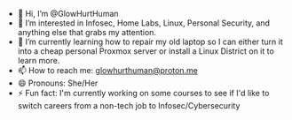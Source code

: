- 👋 Hi, I’m @GlowHurtHuman
- 👀 I’m interested in Infosec, Home Labs, Linux, Personal Security, and anything else that grabs my attention.
- 🌱 I’m currently learning how to repair my old laptop so I can either turn it into a cheap personal Proxmox server or install a Linux District on it to learn more.
- 📫 How to reach me: glowhurthuman@proton.me
- 😄 Pronouns: She/Her
- ⚡ Fun fact: I'm currently working on some courses to see if I'd like to switch careers from a non-tech job to Infosec/Cybersecurity

<!---
GlowHurtHuman/GlowHurtHuman is a ✨ special ✨ repository because its `README.md` (this file) appears on your GitHub profile.
You can click the Preview link to take a look at your changes.
--->
